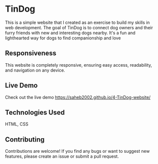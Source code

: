 # TinDog
This is a simple website that I created as an exercise to build my skills in web development. The goal of TinDog is to connect dog owners and their furry friends with new and interesting dogs nearby. It's a fun and lighthearted way for dogs to find companionship and love

## Responsiveness
This website is completely responsive, ensuring easy access, readability, and navigation on any device.

## Live Demo
Check out the live demo https://saheb2002.github.io/4-TinDog-website/

## Technologies Used
HTML, CSS

## Contributing
Contributions are welcome! If you find any bugs or want to suggest new features, please create an issue or submit a pull request.
